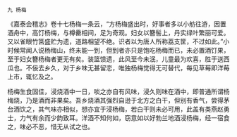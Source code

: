     九 杨梅 

   《嘉泰会稽志》卷十七杨梅一条云，“方杨梅盛出时，好事者多以小舫往游，因置酒舟中，高饤杨梅，与樽罍相间，足为奇观。妇女以簪髻上，丹实绿叶繁丽可爱。又以雀眼竹筥盛贮为遗，道路相望不绝。识者以为唐人所称荔支筐，不过如此。”小时候常闻人说杨梅山，终未能一到，但到者亦只是饱吃杨梅而已，未必置酒饤果，至于妇女簪杨梅者更无有矣。装篮馈遗，此风至今未泯，儿童最为欢喜，胜于送西瓜也。不佞去乡久，对于乡味无甚留恋，唯独杨梅觉得无可替代，每见草莓即洋莓上市，辄忆及之。

   杨梅生食固佳，浸烧酒中一日，啖之亦自有风味，浸久则味在酒中，即普通所谓杨梅烧，乃是酒而非果矣。吾乡烧酒其强烈自逊于北方之白干，但别有香气，尝得茅台酒饮之，其气味亦相似，想亦宜于浸杨梅，若白干则未必可用，此盖有类燕赵勇士，力气有余而少韵致耳。洋酒不知何如，窃意如以好勃兰地酒浸杨梅，经一宿食之，味必不恶，惜无从试之也。

